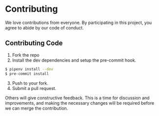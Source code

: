 # Contributing

We love contributions from everyone. By participating in this project, you agree to abide by our code of conduct.

## Contributing Code

1. Fork the repo
2. Install the dev dependencies and setup the pre-commit hook.

```bash
$ pipenv install --dev
$ pre-commit install
```

3. Push to your fork.
4. Submit a pull request.

Others will give constructive feedback. This is a time for discussion and improvements, and making the necessary
changes will be required before we can merge the contribution.
